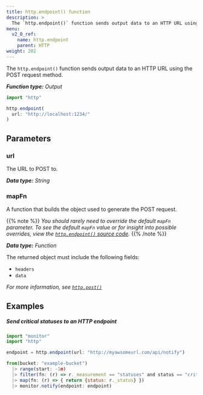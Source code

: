 ```yaml
---
title: http.endpoint() function
description: >
  The `http.endpoint()` function sends output data to an HTTP URL using the POST request method.
menu:
  v2_0_ref:
    name: http.endpoint
    parent: HTTP
weight: 202
---
```


The `http.endpoint()` function sends output data to an HTTP URL using the POST request method.

_**Function type:** Output_

```js
import "http"

http.endpoint(
  url: "http://localhost:1234/"
)
```

## Parameters

### url
The URL to POST to.

_**Data type:** String_

### mapFn
A function that builds the object used to generate the POST request.

{{% note %}}
_You should rarely need to override the default `mapFn` parameter.
To see the default `mapFn` value or for insight into possible overrides, view the
[`http.endpoint()` source code](https://github.com/influxdata/flux/blob/master/stdlib/http/http.flux)._
{{% /note %}}

_**Data type:** Function_

The returned object must include the following fields:

- `headers`
- `data`

_For more information, see [`http.post()`](/v2.0/reference/flux/functions/http/post/)_

## Examples

##### Send critical statuses to an HTTP endpoint
```js
import "monitor"
import "http"

endpoint = http.endpoint(url: "http://myawsomeurl.com/api/notify")

from(bucket: "example-bucket")
  |> range(start: -1m)
  |> filter(fn: (r) => r._measurement == "statuses" and status == "crit")
  |> map(fn: (r) => { return {status: r._status} })
  |> monitor.notify(endpoint: endpoint)
```
